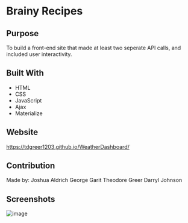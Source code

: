# Brainy Recipes
 
## Purpose

To build a front-end site that made at least two seperate API calls, and included user interactivity. 

## Built With

* HTML
* CSS
* JavaScript
* Ajax
* Materialize

## Website

https://tdgreer1203.github.io/WeatherDashboard/

## Contribution

Made by:
Joshua Aldrich
George Garit
Theodore Greer
Darryl Johnson

## Screenshots

![image](https://user-images.githubusercontent.com/3397997/180680815-5b98b045-1c1b-4015-908f-d72e17b44af9.png)
